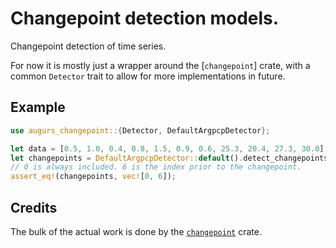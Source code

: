 # Changepoint detection models.

Changepoint detection of time series.

For now it is mostly just a wrapper around the [`changepoint`] crate, with
a common `Detector` trait to allow for more implementations in future.

## Example

```rust
use augurs_changepoint::{Detector, DefaultArgpcpDetector};

let data = [0.5, 1.0, 0.4, 0.8, 1.5, 0.9, 0.6, 25.3, 20.4, 27.3, 30.0];
let changepoints = DefaultArgpcpDetector::default().detect_changepoints(&data);
// 0 is always included. 6 is the index prior to the changepoint.
assert_eq!(changepoints, vec![0, 6]);
```

## Credits

The bulk of the actual work is done by the [`changepoint`][changepoint] crate.

[changepoint]: https://crates.io/crates/changepoint
